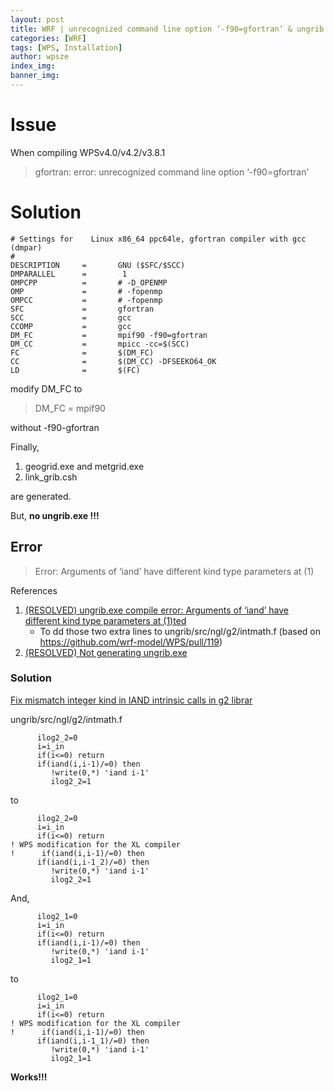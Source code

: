 ```yaml
---
layout: post
title: WRF | unrecognized command line option ‘-f90=gfortran’ & ungrib.exe compile error
categories: [WRF]
tags: [WPS, Installation]
author: wpsze
index_img: 
banner_img: 
---
```


# Issue

When compiling WPSv4.0/v4.2/v3.8.1

> gfortran: error: unrecognized command line option ‘-f90=gfortran’

# Solution

```
# Settings for    Linux x86_64 ppc64le, gfortran compiler with gcc   (dmpar)
#
DESCRIPTION     =       GNU ($SFC/$SCC)
DMPARALLEL      =        1
OMPCPP          =       # -D_OPENMP
OMP             =       # -fopenmp
OMPCC           =       # -fopenmp
SFC             =       gfortran
SCC             =       gcc
CCOMP           =       gcc
DM_FC           =       mpif90 -f90=gfortran
DM_CC           =       mpicc -cc=$(SCC)
FC              =       $(DM_FC)
CC              =       $(DM_CC) -DFSEEKO64_OK 
LD              =       $(FC)
```

modify DM_FC to

> DM_FC           =       mpif90

without -f90-gfortran

Finally,

1. geogrid.exe and metgrid.exe
2. link_grib.csh

are generated.

But, **no ungrib.exe !!!**

## Error

> Error: Arguments of ‘iand’ have different kind type parameters at (1)

References

1. [(RESOLVED) ungrib.exe compile error: Arguments of ‘iand’ have different kind type parameters at (1)ted](https://forum.mmm.ucar.edu/threads/resolved-ungrib-exe-compile-error-arguments-of-%E2%80%98iand%E2%80%99-have-different-kind-type-parameters-at-1-ted.9409/)
    - To dd those two extra lines to ungrib/src/ngl/g2/intmath.f (based on <https://github.com/wrf-model/WPS/pull/119>)
2. [(RESOLVED) Not generating ungrib.exe](https://forum.mmm.ucar.edu/threads/resolved-not-generating-ungrib-exe.9367/)

### Solution

[Fix mismatch integer kind in IAND intrinsic calls in g2 librar](https://github.com/wrf-model/WPS/pull/119/files/74eb62b1bef320b453151e1eb749dae96616da97#diff-93d876794073a0c3c81a225075d33578e88a2d946b833ba92f0bbcd3d6be9c03)

ungrib/src/ngl/g2/intmath.f

```
      ilog2_2=0
      i=i_in
      if(i<=0) return
      if(iand(i,i-1)/=0) then
         !write(0,*) 'iand i-1'
         ilog2_2=1
```
to 
```
      ilog2_2=0
      i=i_in
      if(i<=0) return
! WPS modification for the XL compiler
!      if(iand(i,i-1)/=0) then
      if(iand(i,i-1_2)/=0) then
         !write(0,*) 'iand i-1'
         ilog2_2=1
```
And,
```
      ilog2_1=0
      i=i_in
      if(i<=0) return
      if(iand(i,i-1)/=0) then
         !write(0,*) 'iand i-1'
         ilog2_1=1
```
to 
```
      ilog2_1=0
      i=i_in
      if(i<=0) return
! WPS modification for the XL compiler
!      if(iand(i,i-1)/=0) then
      if(iand(i,i-1_1)/=0) then
         !write(0,*) 'iand i-1'
         ilog2_1=1
```

**Works!!!**